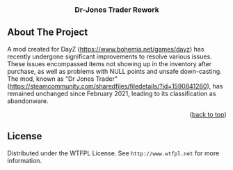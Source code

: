 <h3 align="center">Dr-Jones Trader Rework</h3>



</div>







<!-- ABOUT THE PROJECT -->

## About The Project



A mod created for DayZ (https://www.bohemia.net/games/dayz) has recently undergone significant improvements to resolve various issues. These issues encompassed items not showing up in the inventory after purchase, as well as problems with NULL points and unsafe down-casting. The mod, known as "Dr Jones Trader" (https://steamcommunity.com/sharedfiles/filedetails/?id=1590841260), has remained unchanged since February 2021, leading to its classification as abandonware.

<p align="right">(<a href="#readme-top">back to top</a>)</p>



<!-- LICENSE -->

## License
Distributed under the WTFPL License. See `http://www.wtfpl.net` for more information.
